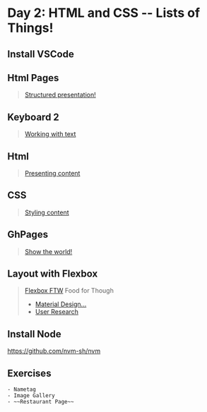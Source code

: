 Day 2: HTML and CSS -- Lists of Things!
===

## Install VSCode

## Html Pages

> [Structured presentation!](./notes/html-pages.md)

## Keyboard 2

> [Working with text](./notes/keyboard.md)


## Html

> [Presenting content](./notes/html.md)

## CSS

> [Styling content](./notes/css.md)

## GhPages

> [Show the world!](./notes/gh-pages.md)

## Layout with Flexbox

> [Flexbox FTW](https://css-tricks.com/snippets/css/a-guide-to-flexbox/)
> Food for Though
>   - [Material Design...](https://material.io/components/cards/)
>   - [User Research](https://www.nngroup.com/articles/cards-component/)

## Install Node

https://github.com/nvm-sh/nvm


## Exercises
    - Nametag
    - Image Gallery
    - ~~Restaurant Page~~
